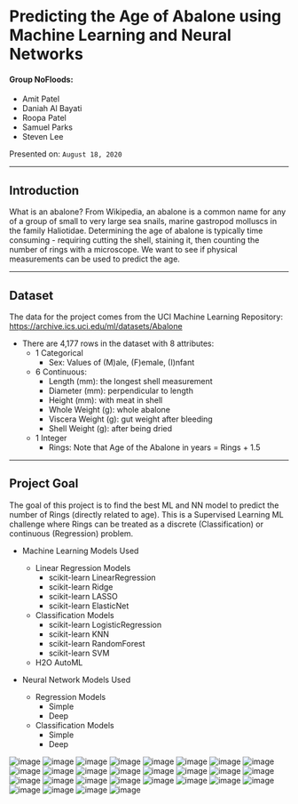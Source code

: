 # Predicting the Age of Abalone using Machine Learning and Neural Networks

#### Group NoFloods: 
* Amit Patel
* Daniah Al Bayati
* Roopa Patel
* Samuel Parks
* Steven Lee


Presented on: `August 18, 2020`


- - -

## Introduction
What is an abalone? From Wikipedia, an abalone is a common name for any of a group of small to very large sea snails, marine gastropod molluscs in the family Haliotidae. Determining the age of abalone is typically time consuming - requiring cutting the shell, staining it, then counting the number of rings with a microscope.  We want to see if physical measurements can be used to predict the age.

- - -

## Dataset 
The data for the project comes from the UCI Machine Learning Repository: https://archive.ics.uci.edu/ml/datasets/Abalone

* There are 4,177 rows in the dataset with 8 attributes:
  * 1 Categorical
    * Sex: Values of (M)ale, (F)emale, (I)nfant
  * 6 Continuous:
    * Length (mm): the longest shell measurement
    * Diameter (mm): perpendicular to length
    * Height (mm): with meat in shell
    * Whole Weight (g): whole abalone
    * Viscera Weight (g): gut weight after bleeding
    * Shell Weight (g): after being dried
  * 1 Integer
    * Rings: Note that Age of the Abalone in years = Rings + 1.5 

- - -

## Project Goal
The goal of this project is to find the best ML and NN model to predict the number of Rings (directly related to age). This is a Supervised Learning ML challenge where Rings can be treated as a discrete (Classification) or continuous (Regression) problem.

* Machine Learning Models Used
  * Linear Regression Models
    * scikit-learn LinearRegression
    * scikit-learn Ridge
    * scikit-learn LASSO
    * scikit-learn ElasticNet    
  * Classification Models
    * scikit-learn LogisticRegression
    * scikit-learn KNN
    * scikit-learn RandomForest
    * scikit-learn SVM
  * H2O AutoML
  
* Neural Network Models Used
  * Regression Models
    * Simple
    * Deep
  * Classification Models
    * Simple
    * Deep

![image](https://user-images.githubusercontent.com/61704055/94387647-c4f27900-0118-11eb-8195-13629721084f.png)
![image](https://user-images.githubusercontent.com/61704055/94387734-05ea8d80-0119-11eb-8235-b0bc13463b5a.png)
![image](https://user-images.githubusercontent.com/61704055/94387739-0c790500-0119-11eb-882e-0d110c229499.png)
![image](https://user-images.githubusercontent.com/61704055/94387912-8e692e00-0119-11eb-8a03-871b0aaa5159.png)
![image](https://user-images.githubusercontent.com/61704055/94387914-91641e80-0119-11eb-942b-2e4a15a05819.png)
![image](https://user-images.githubusercontent.com/61704055/94387919-93c67880-0119-11eb-83d4-3b664cd9d02c.png)
![image](https://user-images.githubusercontent.com/61704055/94387922-96c16900-0119-11eb-857d-09dce1192ef0.png)
![image](https://user-images.githubusercontent.com/61704055/94387926-9a54f000-0119-11eb-92bd-6df67e66b0a0.png)
![image](https://user-images.githubusercontent.com/61704055/94387935-a50f8500-0119-11eb-9178-55eb16d6f8ef.png)
![image](https://user-images.githubusercontent.com/61704055/94387941-a8a30c00-0119-11eb-8734-46e6752ce4d3.png)
![image](https://user-images.githubusercontent.com/61704055/94387965-b8225500-0119-11eb-90f6-114ec527da94.png)
![image](https://user-images.githubusercontent.com/61704055/94387977-bbb5dc00-0119-11eb-932a-dc552cd9e40f.png)
![image](https://user-images.githubusercontent.com/61704055/94387987-bf496300-0119-11eb-8139-54a57356f9d8.png)
![image](https://user-images.githubusercontent.com/61704055/94387992-c2dcea00-0119-11eb-951f-28ea30c4bda0.png)
![image](https://user-images.githubusercontent.com/61704055/94387999-c6707100-0119-11eb-9443-ccef1dc1ab7e.png)
![image](https://user-images.githubusercontent.com/61704055/94388006-ca03f800-0119-11eb-952b-f88d5ff608e8.png)
![image](https://user-images.githubusercontent.com/61704055/94388011-cd977f00-0119-11eb-9b73-5aff3aba73e7.png)
![image](https://user-images.githubusercontent.com/61704055/94388016-d0926f80-0119-11eb-8063-0a30d00d6d2c.png)
![image](https://user-images.githubusercontent.com/61704055/94388019-d425f680-0119-11eb-9eac-975666bd15ed.png)
![image](https://user-images.githubusercontent.com/61704055/94388025-d8521400-0119-11eb-8802-89d8224722bc.png)
![image](https://user-images.githubusercontent.com/61704055/94388027-dbe59b00-0119-11eb-8119-6a734ecabe68.png)
![image](https://user-images.githubusercontent.com/61704055/94388033-e011b880-0119-11eb-9143-d56f679905af.png)
![image](https://user-images.githubusercontent.com/61704055/94388039-e3a53f80-0119-11eb-82b8-941e39175442.png)
![image](https://user-images.githubusercontent.com/61704055/94388042-e738c680-0119-11eb-8b11-b1f46fc79259.png)
![image](https://user-images.githubusercontent.com/61704055/94388046-eacc4d80-0119-11eb-807e-20f18f074d5b.png)
![image](https://user-images.githubusercontent.com/61704055/94388054-eef86b00-0119-11eb-9191-0a908c296a39.png)
![image](https://user-images.githubusercontent.com/61704055/94388060-f28bf200-0119-11eb-8791-10bfc40e6455.png)
![image](https://user-images.githubusercontent.com/61704055/94388065-f586e280-0119-11eb-9e9a-4c3e7f64dd3c.png)





















